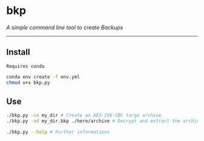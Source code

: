 # bkp

_A simple command line tool to create Backups_

<hr>

## Install

`Requires conda`

```sh
conda env create -f env.yml
chmod u+x bkp.py
```

## Use

```sh
./bkp.py -ce my_dir # Create an AES-256-CBC targz archive 
./bkp.py -xd my_dir.bkp ./here/archive # Decrypt and extract the archive to provided destination

./bkp.py --help # Further informations
```